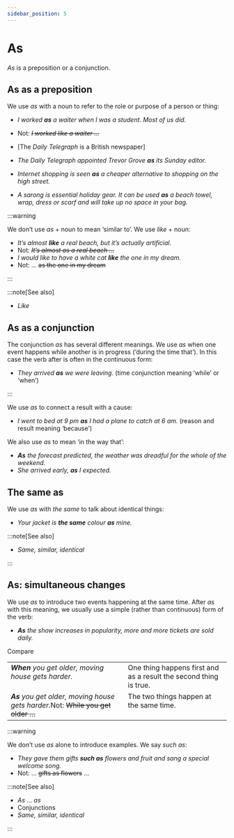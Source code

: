 ```yaml
---
sidebar_position: 5
---
```


# As

*As* is a preposition or a conjunction.

## As as a preposition

We use *as* with a noun to refer to the role or purpose of a person or thing:

- *I worked **as** a waiter when I was a student. Most of us did.*
- Not: *~~I worked like a waiter …~~*

- \[The *Daily Telegraph* is a British newspaper\]
- *The Daily Telegraph appointed Trevor Grove **as** its Sunday editor.*

- *Internet shopping is seen **as** a cheaper alternative to shopping on the high street.*
- *A sarong is essential holiday gear. It can be used **as** a beach towel, wrap, dress or scarf and will take up no space in your bag.*

:::warning

We don’t use *as* + noun to mean ‘similar to’. We use *like* + noun:

- *It’s almost **like** a real beach, but it’s actually artificial.*
- Not: *~~It’s almost as a real beach …~~*
- *I would like to have a white cat **like** the one in my dream.*
- Not: … ~~as the one in my dream~~

:::

:::note[See also]

- *Like*

## As as a conjunction

The conjunction *as* has several different meanings. We use *as* when one event happens while another is in progress (‘during the time that’). In this case the verb after is often in the continuous form:

- *They arrived **as** we were leaving.* (time conjunction meaning ‘while’ or ‘when’)

:::

We use *as* to connect a result with a cause:

- *I went to bed at 9 pm **as** I had a plane to catch at 6 am.* (reason and result meaning ‘because’)

We also use *as* to mean ‘in the way that’:

- ***As*** *the forecast predicted, the weather was dreadful for the whole of the weekend.*
- *She arrived early, **as** I expected.*

## The same as

We use *as* with *the same* to talk about identical things:

- *Your jacket is **the same** colour **as** mine.*

:::note[See also]

- *Same, similar, identical*

:::

## As: simultaneous changes

We use *as* to introduce two events happening at the same time. After *as* with this meaning, we usually use a simple (rather than continuous) form of the verb:

- ***As*** *the show increases in popularity, more and more tickets are sold daily.*

Compare

<table><tbody><tr valign="top"><td><b><i>When</i></b><i> you get older, moving house gets harder.</i></td><td>One thing happens first and as a result the second thing is true.</td></tr><tr valign="top"><td><b><i>As</i></b><i> you get older, moving house gets harder.</i>Not: <s>While you get older …</s></td><td>The two things happen at the same time.</td></tr></tbody></table>

:::warning

We don’t use *as* alone to introduce examples. We say *such as*:

- *They gave them gifts **such as** flowers and fruit and sang a special welcome song.*
- Not: … ~~gifts as flowers~~ …

:::note[See also]

- *As* … *as*
- Conjunctions
- *Same, similar, identical*

:::
